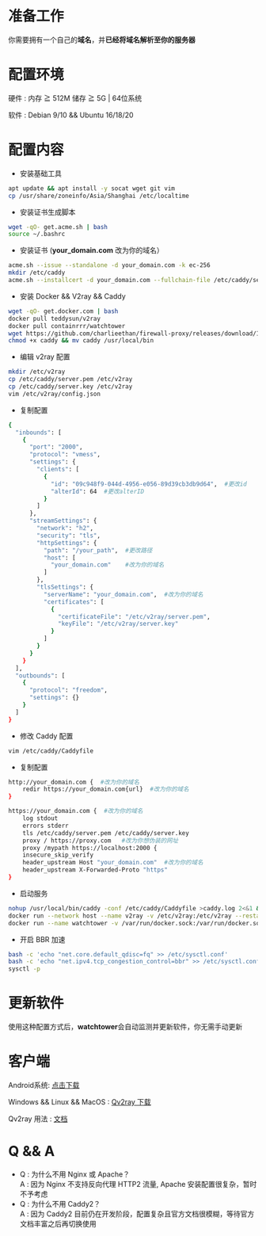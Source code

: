 # 准备工作
你需要拥有一个自己的**域名**，并**已经将域名解析至你的服务器**   
# 配置环境
硬件 : 内存 ≧ 512M 储存 ≧ 5G | 64位系统      

软件 : Debian 9/10 && Ubuntu 16/18/20
# 配置内容
- 安装基础工具  
```bash
apt update && apt install -y socat wget git vim
cp /usr/share/zoneinfo/Asia/Shanghai /etc/localtime
```
- 安装证书生成脚本  
```bash
wget -qO- get.acme.sh | bash 
source ~/.bashrc
```
- 安装证书  (**your_domain.com** 改为你的域名）
```bash
acme.sh --issue --standalone -d your_domain.com -k ec-256
mkdir /etc/caddy
acme.sh --installcert -d your_domain.com --fullchain-file /etc/caddy/server.pem --key-file /etc/caddy/server.key --ecc
```
- 安装 Docker && V2ray && Caddy
```bash
wget -qO- get.docker.com | bash
docker pull teddysun/v2ray
docker pull containrrr/watchtower
wget https://github.com/charlieethan/firewall-proxy/releases/download/1.0.5/caddy
chmod +x caddy && mv caddy /usr/local/bin
```
- 编辑 v2ray 配置 
```bash
mkdir /etc/v2ray
cp /etc/caddy/server.pem /etc/v2ray
cp /etc/caddy/server.key /etc/v2ray
vim /etc/v2ray/config.json
```
- 复制配置  
```bash
{
  "inbounds": [
    {
      "port": "2000",
      "protocol": "vmess",
      "settings": {
        "clients": [
          {
            "id": "09c948f9-044d-4956-e056-89d39cb3db9d64",  #更改id
            "alterId": 64  #更改alterID
          }
        ]
      },
      "streamSettings": {
        "network": "h2",
        "security": "tls",
        "httpSettings": {
          "path": "/your_path",  #更改路径
          "host": [
            "your_domain.com"    #改为你的域名
          ]
        },
        "tlsSettings": {
          "serverName": "your_domain.com",  #改为你的域名
          "certificates": [
            {
              "certificateFile": "/etc/v2ray/server.pem",
              "keyFile": "/etc/v2ray/server.key"
            }
          ]
        }
      }
    }
  ],
  "outbounds": [
    {
      "protocol": "freedom",
      "settings": {}
    }
  ]
}
```
- 修改 Caddy 配置 
```bash
vim /etc/caddy/Caddyfile
```
- 复制配置  
```bash
http://your_domain.com {  #改为你的域名
    redir https://your_domain.com{url}  #改为你的域名
}

https://your_domain.com {  #改为你的域名
    log stdout
    errors stderr
    tls /etc/caddy/server.pem /etc/caddy/server.key
    proxy / https://proxy.com   #改为你想伪装的网址
    proxy /mypath https://localhost:2000 {
    insecure_skip_verify
    header_upstream Host "your_domain.com"  #改为你的域名
    header_upstream X-Forwarded-Proto "https"
}
```
- 启动服务  
```bash 
nohup /usr/local/bin/caddy -conf /etc/caddy/Caddyfile >caddy.log 2<&1 &
docker run --network host --name v2ray -v /etc/v2ray:/etc/v2ray --restart=always -d teddysun/v2ray
docker run --name watchtower -v /var/run/docker.sock:/var/run/docker.sock --restart unless-stopped -d containrrr/watchtower --cleanup
```
- 开启 BBR 加速 
```bash
bash -c 'echo "net.core.default_qdisc=fq" >> /etc/sysctl.conf'
bash -c 'echo "net.ipv4.tcp_congestion_control=bbr" >> /etc/sysctl.conf'
sysctl -p
```
# 更新软件
使用这种配置方式后，**watchtower**会自动监测并更新软件，你无需手动更新

# 客户端
Android系统: [点击下载](https://github.com/2dust/v2rayNG/releases)    

Windows && Linux && MacOS : [Qv2ray 下载](https://github.com/Qv2ray/Qv2ray/releases)   

Qv2ray 用法 : [文档](https://qv2ray.net/getting-started/step2.html) 

# Q && A
- Q : 为什么不用 Nginx 或 Apache？     
A : 因为 Nginx 不支持反向代理 HTTP2 流量, Apache 安装配置很复杂，暂时不予考虑      
- Q : 为什么不用 Caddy2？     
A : 因为 Caddy2 目前仍在开发阶段，配置复杂且官方文档很模糊，等待官方文档丰富之后再切换使用
